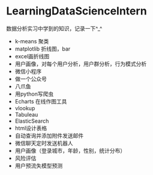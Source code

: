 # LearningDataScienceIntern
数据分析实习中学到的知识，记录一下^_^

- k-means 聚类
- matplotlib 折线图，bar
- excel画折线图
- 用户画像，对每个用户分析，用户群分析，行为模式分析
- 微信小程序
- 做一个公众号
- 八爪鱼
- 用python写爬虫
- Echarts 在线作图工具
- vlookup
- Tabuleau
- ElasticSearch
- html设计表格
- 自动查询并添加附件发送邮件
- 微信聊天定时发送机器人
- 用户画像（登录城市，年龄，性别，统计分布）
- 风险评估
- 用户预流失模型预测
